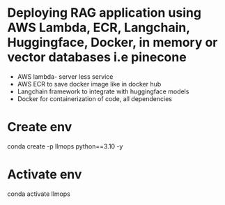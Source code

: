 # Deploying RAG application using AWS Lambda, ECR, Langchain, Huggingface, Docker, in memory or vector databases i.e pinecone 
- AWS lambda- server less service
- AWS ECR to save docker image like in docker hub
- Langchain framework to integrate with huggingface models
- Docker for containerization of code, all dependencies


# Create env
conda create -p llmops python==3.10 -y 

# Activate env
conda activate llmops